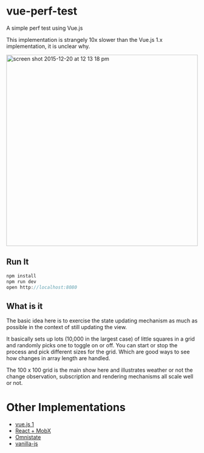 # vue-perf-test
A simple perf test using Vue.js

This implementation is strangely 10x slower than the Vue.js 1.x implementation, it is unclear why.

<img width="504" alt="screen shot 2015-12-20 at 12 13 18 pm" src="https://cloud.githubusercontent.com/assets/232036/11919264/5ba5634a-a713-11e5-8179-b06030b16dbd.png">


## Run It
 ```js
 npm install
 npm run dev
 open http://localhost:8080
 ```
## What is it
The basic idea here is to exercise the state updating mechanism as much as possible in the context of still updating the view.

It basically sets up lots (10,000 in the largest case) of little squares in a grid and randomly picks one to toggle on or off.
You can start or stop the process and pick different sizes for the grid. Which are good ways to see how changes in array length are handled.

The 100 x 100 grid is the main show here and illustrates weather or not the change observation, subscription and rendering mechanisms all scale well or not.

# Other Implementations
 * [vue.js 1](https://github.com/andrewluetgers/vue-perf-test)
 * [React + MobX](https://github.com/andrewluetgers/mobx-react-perf-test)
 * [Omnistate](https://github.com/andrewluetgers/omnistate)
 * [vanilla-js](http://jsfiddle.net/zme8f7k8/5/)